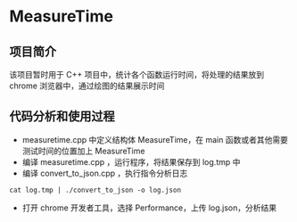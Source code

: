 # MeasureTime
## 项目简介
该项目暂时用于 C++ 项目中，统计各个函数运行时间，将处理的结果放到 chrome 浏览器中，通过绘图的结果展示时间
## 代码分析和使用过程
* measuretime.cpp 中定义结构体 MeasureTime，在 main 函数或者其他需要测试时间的位置加上 MeasureTime
* 编译 measuretime.cpp ，运行程序，将结果保存到 log.tmp 中
* 编译 convert_to_json.cpp ，执行指令分析日志
 ```
 cat log.tmp | ./convert_to_json -o log.json
 ```
* 打开 chrome 开发者工具，选择 Performance，上传 log.json，分析结果
